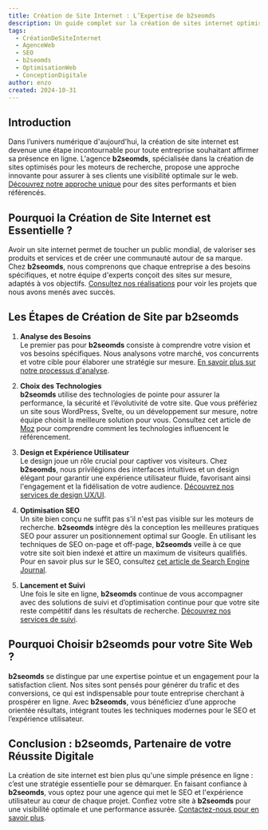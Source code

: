 ```yaml
---
title: Création de Site Internet : L’Expertise de b2seomds
description: Un guide complet sur la création de sites internet optimisés pour une visibilité maximale
tags:
  - CréationDeSiteInternet
  - AgenceWeb
  - SEO
  - b2seomds
  - OptimisationWeb
  - ConceptionDigitale
author: enzo
created: 2024-10-31
---
```


## Introduction

Dans l’univers numérique d'aujourd'hui, la création de site internet est devenue une étape incontournable pour toute entreprise souhaitant affirmer sa présence en ligne. L'agence **b2seomds**, spécialisée dans la création de sites optimisés pour les moteurs de recherche, propose une approche innovante pour assurer à ses clients une visibilité optimale sur le web. [Découvrez notre approche unique](/notre-approche) pour des sites performants et bien référencés.

## Pourquoi la Création de Site Internet est Essentielle ?

Avoir un site internet permet de toucher un public mondial, de valoriser ses produits et services et de créer une communauté autour de sa marque. Chez **b2seomds**, nous comprenons que chaque entreprise a des besoins spécifiques, et notre équipe d'experts conçoit des sites sur mesure, adaptés à vos objectifs. [Consultez nos réalisations](/realisations) pour voir les projets que nous avons menés avec succès.

## Les Étapes de Création de Site par b2seomds

1. **Analyse des Besoins**  
   Le premier pas pour **b2seomds** consiste à comprendre votre vision et vos besoins spécifiques. Nous analysons votre marché, vos concurrents et votre cible pour élaborer une stratégie sur mesure. [En savoir plus sur notre processus d'analyse](/analyse).

2. **Choix des Technologies**  
   **b2seomds** utilise des technologies de pointe pour assurer la performance, la sécurité et l’évolutivité de votre site. Que vous préfériez un site sous WordPress, Svelte, ou un développement sur mesure, notre équipe choisit la meilleure solution pour vous. Consultez cet article de [Moz](https://moz.com/beginners-guide-to-seo) pour comprendre comment les technologies influencent le référencement.

3. **Design et Expérience Utilisateur**  
   Le design joue un rôle crucial pour captiver vos visiteurs. Chez **b2seomds**, nous privilégions des interfaces intuitives et un design élégant pour garantir une expérience utilisateur fluide, favorisant ainsi l'engagement et la fidélisation de votre audience. [Découvrez nos services de design UX/UI](/design-ux-ui).

4. **Optimisation SEO**  
   Un site bien conçu ne suffit pas s'il n'est pas visible sur les moteurs de recherche. **b2seomds** intègre dès la conception les meilleures pratiques SEO pour assurer un positionnement optimal sur Google. En utilisant les techniques de SEO on-page et off-page, **b2seomds** veille à ce que votre site soit bien indexé et attire un maximum de visiteurs qualifiés. Pour en savoir plus sur le SEO, consultez [cet article de Search Engine Journal](https://www.searchenginejournal.com/seo-guide/).

5. **Lancement et Suivi**  
   Une fois le site en ligne, **b2seomds** continue de vous accompagner avec des solutions de suivi et d’optimisation continue pour que votre site reste compétitif dans les résultats de recherche. [Découvrez nos services de suivi](/suivi).

## Pourquoi Choisir b2seomds pour votre Site Web ?

**b2seomds** se distingue par une expertise pointue et un engagement pour la satisfaction client. Nos sites sont pensés pour générer du trafic et des conversions, ce qui est indispensable pour toute entreprise cherchant à prospérer en ligne. Avec **b2seomds**, vous bénéficiez d’une approche orientée résultats, intégrant toutes les techniques modernes pour le SEO et l’expérience utilisateur.

## Conclusion : b2seomds, Partenaire de votre Réussite Digitale

La création de site internet est bien plus qu'une simple présence en ligne : c’est une stratégie essentielle pour se démarquer. En faisant confiance à **b2seomds**, vous optez pour une agence qui met le SEO et l'expérience utilisateur au cœur de chaque projet. Confiez votre site à **b2seomds** pour une visibilité optimale et une performance assurée. [Contactez-nous pour en savoir plus](/contact).
